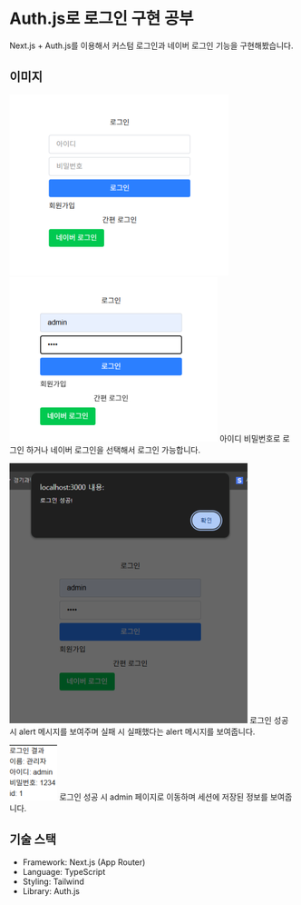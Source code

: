 # Auth.js로 로그인 구현 공부

Next.js + Auth.js를 이용해서 커스텀 로그인과 네이버 로그인 기능을 구현해봤습니다.

## 이미지

![로그인 1](./1.png)
![록그인 2](./2.png)
아이디 비밀번호로 로그인 하거나 네이버 로그인을 선택해서 로그인 가능합니다.

![록그인 3](./3.png)
로그인 성공 시 alert 메시지를 보여주며 실패 시 실패했다는 alert 메시지를 보여줍니다.

![록그인 4](./4.png)
로그인 성공 시 admin 페이지로 이동하며 세션에 저장된 정보를 보여줍니다.

## 기술 스택

- Framework: Next.js (App Router)
- Language: TypeScript
- Styling: Tailwind 
- Library: Auth.js